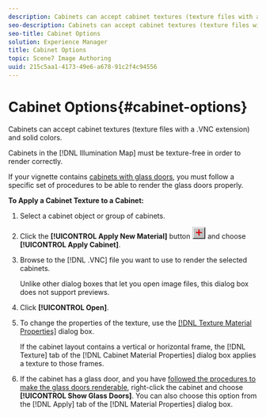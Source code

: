 ```yaml
---
description: Cabinets can accept cabinet textures (texture files with a .VNC extension) and solid colors.
seo-description: Cabinets can accept cabinet textures (texture files with a .VNC extension) and solid colors.
seo-title: Cabinet Options
solution: Experience Manager
title: Cabinet Options
topic: Scene7 Image Authoring
uuid: 215c5aa1-4173-49e6-a678-91c2f4c94556
---
```


# Cabinet Options{#cabinet-options}

Cabinets can accept cabinet textures (texture files with a .VNC extension) and solid colors.

Cabinets in the [!DNL Illumination Map] must be texture-free in order to render correctly.

If your vignette contains [cabinets with glass doors](../../c-vat-obj-pg/c-vat-abt-obj-prop/t-vat-cab-glass-doors.md#task-e968ceb7b07644eab2442c4b4737afe7), you must follow a specific set of procedures to be able to render the glass doors properly.

**To Apply a Cabinet Texture to a Cabinet:** 

1. Select a cabinet object or group of cabinets.
1. Click the **[!UICONTROL Apply New Material]** button ![](assets/new_material.png) and choose **[!UICONTROL Apply Cabinet]**.
1. Browse to the [!DNL .VNC] file you want to use to render the selected cabinets.

   Unlike other dialog boxes that let you open image files, this dialog box does not support previews. 

1. Click **[!UICONTROL Open]**.
1. To change the properties of the texture, use the [ [!DNL Texture Material Properties]](../../c-vat-rend-pg/c-vat-work-text/c-vat-text-mat-prop/c-vat-text-mat-prop.md#concept-56e919cfd48748169dc2f011aa95c5fd) dialog box.

   If the cabinet layout contains a vertical or horizontal frame, the [!DNL Texture] tab of the [!DNL Cabinet Material Properties] dialog box applies a texture to those frames. 

1. If the cabinet has a glass door, and you have [followed the procedures to make the glass doors renderable](../../c-vat-obj-pg/c-vat-abt-obj-prop/t-vat-cab-glass-doors.md#task-e968ceb7b07644eab2442c4b4737afe7), right-click the cabinet and choose **[!UICONTROL Show Glass Doors]**.
You can also choose this option from the [!DNL Apply] tab of the [!DNL Material Properties] dialog box. 
